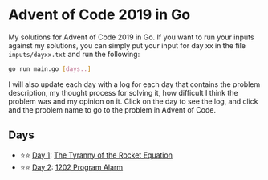 # Advent of Code 2019 in Go

My solutions for Advent of Code 2019 in Go. If you want to run your inputs against my solutions, you can simply put your input for day xx in the file `inputs/dayxx.txt` and run the following:

```bash
go run main.go [days..]
```

I will also update each day with a log for each day that contains the problem description, my thought process for solving it, how difficult I think the problem was and my opinion on it. Click on the day to see the log, and click and the problem name to go to the problem in Advent of Code.

## Days

* ⭐⭐ [Day 1](days/day01/day01.md): [The Tyranny of the Rocket Equation](https://adventofcode.com/2019/day/1)
* ⭐⭐ [Day 2](days/day02/day02.md): [1202 Program Alarm](https://adventofcode.com/2019/day/2)
